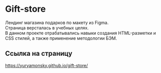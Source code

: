 # Gift-store
  Лендинг магазина подарков по макету из Figma.  
  Страница версталась в учебных целях.  
  В данном проекте отрабатывались навыки создания HTML-разметки и CSS стилей,
  а также применение методологии БЭМ.
## Ссылка на страницу
https://yuryamonsky.github.io/gift-store/
